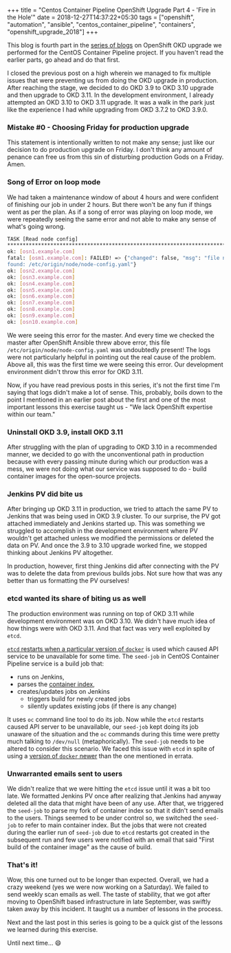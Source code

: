 +++
title = "Centos Container Pipeline OpenShift Upgrade Part 4 - 'Fire in the Hole'"
date = 2018-12-27T14:37:22+05:30
tags = ["openshift", "automation", "ansible", "centos_container_pipeline", "containers", "openshift_upgrade_2018"]
+++

This blog is fourth part in the [series of
blogs](../../../tags/openshift_upgrade_2018) on OpenShift OKD upgrade we
performed for the CentOS Container Pipeline project. If you haven't read the
earlier parts, go ahead and do that first.

I closed the previous post on a high wherein we managed to fix multiple issues
that were preventing us from doing the OKD upgrade in production. After
reaching the stage, we decided to do OKD 3.9 to OKD 3.10 upgrade and then
upgrade to OKD 3.11. In the development environment, I already attempted an OKD
3.10 to OKD 3.11 upgrade. It was a walk in the park just like the experience I
had while upgrading from OKD 3.7.2 to OKD 3.9.0.

### Mistake #0 - Choosing Friday for production upgrade

This statement is intentionally written to not make any sense; just like our
decision to do production upgrade on Friday. I don't think any amount of
penance can free us from this sin of disturbing production Gods on a Friday.
Amen.

### Song of Error on loop mode

We had taken a maintenance window of about 4 hours and were confident of
finishing our job in under 2 hours. But there won't be any fun if things went
as per the plan. As if a song of error was playing on loop mode, we were
repeatedly seeing the same error and not able to make any sense of what's going
wrong.

```bash
TASK [Read node config]
**************************************************************************************************************************************
ok: [osn1.example.com]                                                                                                                          
fatal: [osm1.example.com]: FAILED! => {"changed": false, "msg": "file not
found: /etc/origin/node/node-config.yaml"}
ok: [osn2.example.com]
ok: [osn3.example.com]
ok: [osn4.example.com]
ok: [osn5.example.com]
ok: [osn6.example.com]
ok: [osn7.example.com]
ok: [osn8.example.com]
ok: [osn9.example.com]
ok: [osn10.example.com]

```

We were seeing this error for the master. And every time we checked the master
after OpenShift Ansible threw above error, this file
`/etc/origin/node/node-config.yaml` was undoubtedly present! The logs were not
particularly helpful in pointing out the real cause of the problem. Above all,
this was the first time we were seeing this error. Our development environment
didn't throw this error for OKD 3.11.

Now, if you have read previous posts in this series, it's not the first time
I'm saying that logs didn't make a lot of sense. This, probably, boils down to
the point I mentioned in an earlier post about the first and one of the most
important lessons this exercise taught us - "We lack OpenShift expertise within
our team."

### Uninstall OKD 3.9, install OKD 3.11

After struggling with the plan of upgrading to OKD 3.10 in a recommended
manner, we decided to go with the unconventional path in production because
with every passing minute during which our production was a mess, we were not
doing what our service was supposed to do - build container images for the
open-source projects.

### Jenkins PV did bite us

After bringing up OKD 3.11 in production, we tried to attach the same PV to
Jenkins that was being used in OKD 3.9 cluster. To our surprise, the PV got
attached immediately and Jenkins started up. This was something we struggled to
accomplish in the development environment where PV wouldn't get attached unless
we modified the permissions or deleted the data on PV. And once the 3.9 to 3.10
upgrade worked fine, we stopped thinking about Jenkins PV altogether.

In production, however, first thing Jenkins did after connecting with the PV
was to delete the data from previous builds jobs. Not sure how that was any
better than us formatting the PV ourselves!

### etcd wanted its share of biting us as well

The production environment was running on top of OKD 3.11 while development
environment was on OKD 3.10. We didn't have much idea of how things were with
OKD 3.11. And that fact was very well exploited by `etcd`.

[`etcd` restarts when a particular version of
`docker`](https://github.com/openshift/origin/issues/21609) is used which
caused API service to be unavailable for some time. The `seed-job` in CentOS
Container Pipeline service is a build job that:

- runs on Jenkins,
- parses the [container index](https://github.com/CentOS/container-index/),
- creates/updates jobs on Jenkins
    - triggers build for newly created jobs
    - silently updates existing jobs (if there is any change)

It uses `oc` command line tool to do its job. Now while the `etcd` restarts
caused API server to be unavailable, our `seed-job` kept doing its job unaware
of the situation and the `oc` commands during this time were pretty much
talking to `/dev/null` (metaphorically). The `seed-job` needs to be altered to
consider this scenario. We faced this issue with `etcd` in spite of using a
[version of `docker`
newer](https://github.com/openshift/origin/issues/21609#issuecomment-447537305)
than the one mentioned in errata.

### Unwarranted emails sent to users

We didn't realize that we were hitting the `etcd` issue until it was a bit too
late. We formatted Jenkins PV once after realizing that Jenkins had anyway
deleted all the data that might have been of any use. After that, we triggered
the `seed-job` to parse my fork of container index so that it didn't send
emails to the users. Things seemed to be under control so, we switched the
`seed-job` to refer to main container index. But the jobs that were not created
during the earlier run of `seed-job` due to `etcd` restarts got created in the
subsequent run and few users were notified with an email that said "First build
of the container image" as the cause of build.

### That's it!

Wow, this one turned out to be longer than expected. Overall, we had a crazy
weekend (yes we were now working on a Saturday). We failed to send weekly scan
emails as well. The taste of stability, that we got after moving to OpenShift
based infrastructure in late September, was swiftly taken away by this
incident. It taught us a number of lessons in the process.

Next and the last post in this series is going to be a quick gist of the
lessons we learned during this exercise.

Until next time... :smile:
